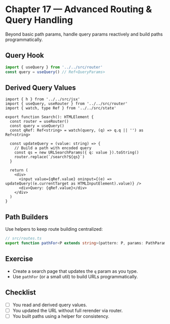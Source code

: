 # Chapter 17 — Advanced Routing & Query Handling

Beyond basic path params, handle query params reactively and build paths programmatically.

## Query Hook
```ts
import { useQuery } from '../../src/router'
const query = useQuery() // Ref<QueryParams>
```

## Derived Query Values
```tsx
import { h } from '../../src/jsx'
import { useQuery, useRouter } from '../../src/router'
import { watch, type Ref } from '../../src/state'

export function Search(): HTMLElement {
  const router = useRouter()
  const query = useQuery()
  const qRef: Ref<string> = watch(query, (q) => q.q || '') as Ref<string>

  const updateQuery = (value: string) => {
    // Build a path with encoded query
    const qs = new URLSearchParams({ q: value }).toString()
    router.replace(`/search?${qs}`)
  }

  return (
    <div>
      <input value={qRef.value} oninput={(e) => updateQuery((e.currentTarget as HTMLInputElement).value)} />
      <div>Query: {qRef.value}</div>
    </div>
  )
}
```

## Path Builders
Use helpers to keep route building centralized:
```ts
// src/routes.ts
export function pathFor<P extends string>(pattern: P, params: PathParams<P>, query?: Record<string, string | number>): string { /* ... */ }
```

## Exercise
- Create a search page that updates the `q` param as you type.
- Use `pathFor` (or a small util) to build URLs programmatically.

## Checklist
- [ ] You read and derived query values.
- [ ] You updated the URL without full rerender via router.
- [ ] You built paths using a helper for consistency.